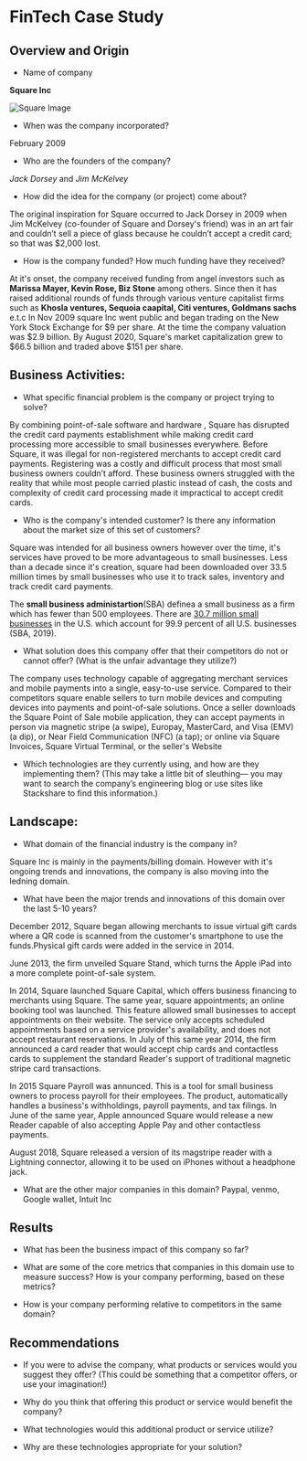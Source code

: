 # FinTech Case Study

## Overview and Origin

* Name of company

**Square Inc**

![Square Image](https://g.foolcdn.com/art/companylogos/mark/SQ.png)

* When was the company incorporated?

February 2009

* Who are the founders of the company?

*Jack Dorsey* and *Jim McKelvey*

* How did the idea for the company (or project) come about?

The original inspiration for Square occurred to Jack Dorsey in 2009 when Jim McKelvey (co-founder of Square and Dorsey's friend) was in an art fair and couldn’t sell a piece of glass because he couldn’t accept a credit card; so that was $2,000 lost.

* How is the company funded? How much funding have they received?

At it's onset, the company received funding from angel investors such as **Marissa Mayer, Kevin Rose, Biz Stone** among others. Since then it has raised additional rounds of funds through various venture capitalist firms such as **Khosla ventures, Sequoia caapital, Citi ventures, Goldmans sachs** e.t.c
In Nov 2009 square Inc went public and began trading on the New York Stock Exchange for $9 per share. At the time the company valuation was $2.9 billion. By August 2020, Square's market capitalization grew to $66.5 billion and traded above $151 per share.

## Business Activities:

* What specific financial problem is the company or project trying to solve?

By combining point-of-sale software and hardware , Square has disrupted the credit card payments establishment while making credit card processing more accessible to small businesses everywhere. Before Square, it was illegal for non-registered merchants to accept credit card payments. Registering was a costly and difficult process that most small business owners couldn’t afford. These business owners struggled with the reality that while most people carried plastic instead of cash, the costs and complexity of credit card processing made it impractical to accept credit cards.

* Who is the company's intended customer?  Is there any information about the market size of this set of customers?

Square was intended for all business owners however over the time, it's services have proved to be more advantageous to small businesses. Less than a decade since it's creation, square had been downloaded over 33.5 million times by small businesses who use it to track sales, inventory and track credit card payments.

The **small business administartion**(SBA) definea a small business as a firm which has fewer than 500 employees. There are [30.7 million small businesses](https://cdn.advocacy.sba.gov/wp-content/uploads/2019/04/23142610/2019-Small-Business-Profiles-States-Territories.pdf) in the U.S. which account for 99.9 percent of all U.S. businesses (SBA, 2019). 

* What solution does this company offer that their competitors do not or cannot offer? (What is the unfair advantage they utilize?)

The company uses technology capable of aggregating merchant services and mobile payments into a single, easy-to-use service. Compared to their competitors square enable sellers to turn mobile devices and computing devices into payments and point-of-sale solutions. Once a seller downloads the Square Point of Sale mobile application, they can accept payments in person via magnetic stripe (a swipe), Europay, MasterCard, and Visa (EMV) (a dip), or Near Field Communication (NFC) (a tap); or online via Square Invoices, Square Virtual Terminal, or the seller's Website

* Which technologies are they currently using, and how are they implementing them? (This may take a little bit of sleuthing–– you may want to search the company’s engineering blog or use sites like Stackshare to find this information.)


## Landscape:

* What domain of the financial industry is the company in?

Square Inc is mainly in the payments/billing domain. However with it's ongoing trends and innovations, the company is also moving into the ledning domain.

* What have been the major trends and innovations of this domain over the last 5-10 years?

December 2012, Square began allowing merchants to issue virtual gift cards where a QR code is scanned from the customer's smartphone to use the funds.Physical gift cards were added in the service in 2014.

June 2013, the firm unveiled Square Stand, which turns the Apple iPad into a more complete point-of-sale system.

In 2014, Square launched Square Capital, which offers business financing to merchants using Square. The same year, square appointments; an online booking tool was launched. This feature allowed small businesses to accept appointments on their website. The service only accepts scheduled appointments based on a service provider's availability, and does not accept restaurant reservations. In July of this same year 2014, the firm announced a card reader that would accept chip cards and contactless cards to supplement the standard Reader's support of traditional magnetic stripe card transactions.

In 2015 Square Payroll was annunced. This is a tool for small business owners to process payroll for their employees. The product, automatically handles a business's withholdings, payroll payments, and tax filings. In June of the same year, Apple announced Square would release a new Reader capable of also accepting Apple Pay and other contactless payments.

 August 2018, Square released a version of its magstripe reader with a Lightning connector, allowing it to be used on iPhones without a headphone jack.



* What are the other major companies in this domain?
Paypal, venmo, Google wallet, Intuit Inc

## Results

* What has been the business impact of this company so far?

* What are some of the core metrics that companies in this domain use to measure success? How is your company performing, based on these metrics?

* How is your company performing relative to competitors in the same domain?


## Recommendations

* If you were to advise the company, what products or services would you suggest they offer? (This could be something that a competitor offers, or use your imagination!)

* Why do you think that offering this product or service would benefit the company?

* What technologies would this additional product or service utilize?

* Why are these technologies appropriate for your solution?
